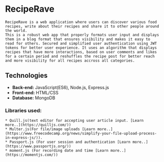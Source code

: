 # RecipeRave
    RecipeRave is a web application where users can discover various food recipes, write about their recipes and share it to other people around the world.
    This is a robust web app that properly formats user input and displays them in a blog format that ensures visibility and makes it easy to read for others. Secured and simplified user authentication using JWT tokens for better user experience. It uses an algorithm that displays recipes that have more interactions, based on user comments and likes for a certain period and reshuffles the recipe post for better reach and more visibility for all recipes accross all categories.  

## Technologies
* **Back-end:** JavaScript(ES6), Node.js, Express.js
* **Front-end:** HTML/CSS
* **Database:** MongoDB
### Libraries used:
    * Quill.js(text editor for accepting user article input. [Learn more..](https://quilljs.com/))
    * Multer.js(For file/image uploads [Learn more..](https://www.freecodecamp.org/news/simplify-your-file-upload-process-in-express-js/)).
    * Passport.js (For user session and authentication [Learn more..](https://www.passportjs.org/))
    * moment.js (For recording date and time [Learn more..](https://momentjs.com/))

